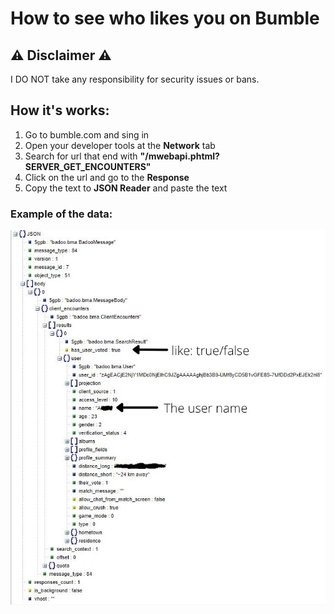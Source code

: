 # How to see who likes you on Bumble

## ⚠️ Disclaimer ⚠️

I DO NOT take any responsibility for security issues or bans.

## How it's works:

1. Go to bumble.com and sing in
2. Open your developer tools at the **Network** tab
3. Search for url that end with **"/mwebapi.phtml?SERVER_GET_ENCOUNTERS"**
4. Click on the url and go to the **Response**
5. Copy the text to **JSON Reader** and paste the text

### Example of the data:

![example.jpeg](/images/example.JPG)
